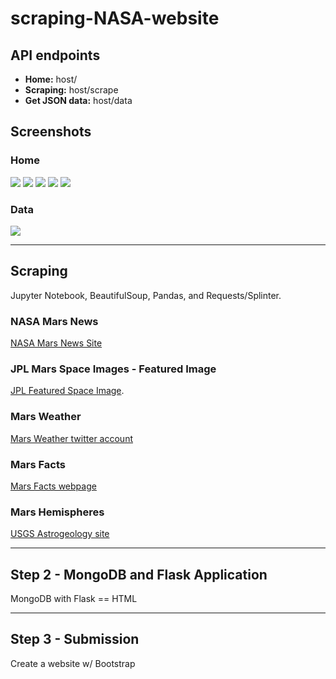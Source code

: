 # scraping-NASA-website


## API endpoints

- **Home:** host/
- **Scraping:** host/scrape
- **Get JSON data:** host/data


## Screenshots

### Home

![](images/home_1.png)
![](images/home_2.png)
![](images/home_3.png)
![](images/home_4.png)
![](images/home_5.png)

### Data

![](images/data_1.png)

---

## Scraping

Jupyter Notebook, BeautifulSoup, Pandas, and Requests/Splinter.

### NASA Mars News
[NASA Mars News Site](https://mars.nasa.gov/news/) 

### JPL Mars Space Images - Featured Image
[JPL Featured Space Image](https://www.jpl.nasa.gov/spaceimages/?search=&category=Mars).

### Mars Weather
[Mars Weather twitter account](https://twitter.com/marswxreport?lang=en) 

### Mars Facts
[Mars Facts webpage](http://space-facts.com/mars/)

### Mars Hemispheres
[USGS Astrogeology site](https://astrogeology.usgs.gov/search/results?q=hemisphere+enhanced&k1=target&v1=Mars) 


- - -

## Step 2 - MongoDB and Flask Application

MongoDB with Flask == HTML

- - -

## Step 3 - Submission

Create a website w/ Bootstrap
